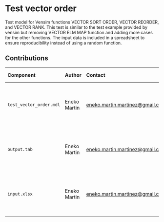 Test vector order
=================

Test model for Vensim functions VECTOR SORT ORDER, VECTOR REORDER, and VECTOR RANK. This test is similar to the test example provided by vensim but removing VECTOR ELM MAP function and adding more cases for the other functions. The input data is included in a spreadsheet to ensure reproducibility instead of using a random function.

Contributions
-------------

| Component                | Author          | Contact                         | Date    | Software Version                                      |
|:------------------------ |:--------------- |:------------------------------- |:-------- |:---------------------------------------------------- |
| `test_vector_order.mdl`  | Eneko Martin    | eneko.martin.martinez@gmail.com | 06/01/22 | Vensim DSS for Windows 7.3.4 double precision (x32)  |
| `output.tab `            | Eneko Martin    | eneko.martin.martinez@gmail.com | 06/01/22 | Vensim DSS for Windows 7.3.4 double precision (x32)  |
| `input.xlsx `            | Eneko Martin    | eneko.martin.martinez@gmail.com | 06/01/22 | Vensim DSS for Windows 7.3.4 double precision (x32)  |
